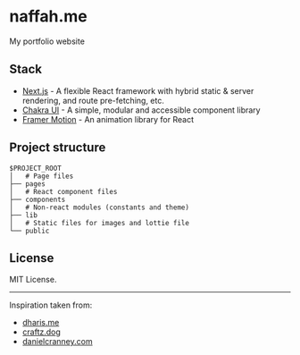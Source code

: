 # naffah.me

My portfolio website

## Stack

- [Next.js](https://nextjs.org/) - A flexible React framework with hybrid static & server rendering, and route pre-fetching, etc.
- [Chakra UI](https://chakra-ui.com/) - A simple, modular and accessible component library
- [Framer Motion](https://www.framer.com/motion/) - An animation library for React

## Project structure

```
$PROJECT_ROOT
│   # Page files
├── pages
│   # React component files
├── components
│   # Non-react modules (constants and theme)
├── lib
│   # Static files for images and lottie file
└── public
```

## License

MIT License.

---

Inspiration taken from:

- [dharis.me](https://dharis.me/)
- [craftz.dog](https://www.craftz.dog/)
- [danielcranney.com](https://www.danielcranney.com/)
